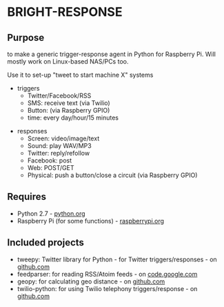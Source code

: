 # BRIGHT-RESPONSE


## Purpose
to make a generic trigger-response agent in Python for Raspberry Pi. Will mostly work on Linux-based NAS/PCs too.

Use it to set-up "tweet to start machine X" systems

* triggers
	* Twitter/Facebook/RSS 
	* SMS: receive text (via Twilio)
	* Button: (via Raspberry GPIO)
	* time: every day/hour/15 minutes

- responses
	- Screen: video/image/text
	- Sound: play WAV/MP3
	- Twitter: reply/refollow
	- Facebook: post
	- Web: POST/GET
	- Physical: push a button/close a circuit (via Raspberry GPIO)

## Requires
* Python 2.7 - [python.org](http://www.python.org/download/)
* Raspberry Pi (for some functions) - [raspberrypi.org](http://www.raspberrypi.org/)

## Included projects
* tweepy: Twitter library for Python - for Twitter triggers/responses - on [github.com](https://github.com/tweepy/tweepy)
* feedparser: for reading RSS/Atoim feeds - on [code.google.com](https://code.google.com/p/feedparser/)
* geopy: for calculating geo distance - on [github.com](https://github.com/geopy/geopy/)
* twilio-python: for using Twilio telephony triggers/response - on [github.com](https://github.com/twilio/twilio-python)